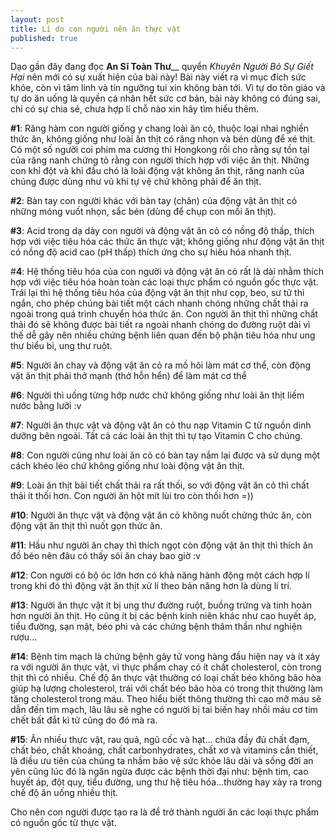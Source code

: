 ```yaml
---
layout: post
title: Lí do con người nên ăn thực vật
published: true
---
```


Dạo gần đây đang đọc **An Sĩ Toàn Thư**__ quyển _Khuyên Người Bỏ Sự Giết Hại_ nên mới có sự xuất hiện của bài này! Bài này viết ra vì mục đích sức khỏe, còn vì tâm linh và tín ngưỡng tui xin không bàn tới. Vì tự do tôn giáo và tự do ăn uống là quyền cá nhân hết sức cơ bản, bài này không có đúng sai, chỉ có sự chia sẻ, chưa hợp lí chỗ nào xin hãy tìm hiểu thêm.

**#1**: Răng hàm con người giống y chang loài ăn cỏ, thuộc loại nhai nghiền thức ăn, không giống như loài ăn thịt có răng nhọn và bén dùng để xé thịt. Có một số người coi phim ma cương thi Hongkong rồi cho rằng sự tồn tại của răng nanh chứng tỏ rằng con người thích hợp với việc ăn thịt. Những con khỉ đột và khỉ đầu chó là loài động vật không ăn thịt, răng nanh của chúng được dùng như vũ khí tự vệ chứ không phải để ăn thịt.

**#2**: Bàn tay con người khác với bàn tay (chân) của động vật ăn thịt có những móng vuốt nhọn, sắc bén (dùng để chụp con mồi ăn thịt).

**#3**: Acid trong dạ dày con người và động vật ăn cỏ có nồng độ thấp, thích hợp với việc tiêu hóa các thức ăn thực vật; không giống như động vật ăn thịt có nồng độ acid cao (pH thấp) thích ứng cho sự hiêu hóa nhanh thịt.

#**4**: Hệ thống tiêu hóa của con người và động vật ăn cỏ rất là dài nhằm thích hợp với việc tiêu hóa hoàn toàn các loại thực phẩm có nguồn gốc thực vật. Trái lại thì hệ thống tiêu hóa của động vật ăn thịt như cọp, beo, sư tử thì ngắn, cho phép chúng bài tiết một cách nhanh chóng những chất thải ra ngoài trong quá trình chuyển hóa thức ăn. Con người ăn thịt thì những chất thải đó sẽ không được bài tiết ra ngoài nhanh chóng do đường ruột dài vì thế dễ gây nên nhiều chứng bệnh liên quan đến bộ phận tiêu hóa như ung thư biểu bì, ung thư ruột.

**#5**: Người ăn chay và động vật ăn cỏ ra mồ hôi làm mát cơ thể, còn động vật ăn thịt phải thở mạnh (thở hỗn hển) để làm mát cơ thể

**#6**: Người thì uống từng hớp nước chứ không giống như loài ăn thịt liếm nước bằng lưỡi :v

**#7**: Người ăn thực vật và động vật ăn cỏ thu nạp Vitamin C từ nguồn dinh dưỡng bên ngoài. Tất cả các loài ăn thịt thì tự tạo Vitamin C cho chúng.

**#8**: Con người cũng như loài ăn cỏ có bàn tay nắm lại được và sử dụng một cách khéo léo chứ không giống như loài động vật ăn thịt.

**#9**: Loài ăn thịt bài tiết chất thải ra rất thối, so với động vật ăn cỏ thì chất thải ít thối hơn. Con người ăn hột mít lùi tro còn thối hơn =))

**#10**: Người ăn thực vật và động vật ăn cỏ không nuốt chửng thức ăn, còn động vật ăn thịt thì nuốt gọn thức ăn.

**#11**: Hầu như người ăn chay thì thích ngọt còn động vật ăn thịt thì thích ăn đồ béo nên đâu có thấy sói ăn chay bao giờ :v

**#12**: Con người có bộ óc lớn hơn có khả năng hành động một cách hợp lí trong khi đó thì động vật ăn thịt xử lí theo bản năng hơn là dùng lí trí.

**#13**: Người ăn thực vật ít bị ung thư đường ruột, buồng trứng và tinh hoàn hơn người ăn thịt. Họ cũng ít bị các bệnh kinh niên khác như cao huyết áp, tiểu đường, sạn mật, béo phì và các chứng bệnh thâm thần như nghiện rượu...

**#14**: Bệnh tim mạch là chứng bệnh gây tử vong hàng đầu hiện nay và ít xảy ra với người ăn thực vật, vì thực phẩm chay có ít chất cholesterol, còn trong thịt thì có nhiều. Chế độ ăn thực vật thường có loại chất béo không bão hòa giúp hạ lượng cholesterol, trái với chất béo bão hòa có trong thịt thường làm tăng cholesterol trong máu. Theo hiểu biết thông thường thì cao mỡ máu sẽ dẫn đến tim mạch, lâu lâu sẽ nghe có người bị tai biến hay nhồi máu cơ tim chết bất đắt kì tử cũng do đó mà ra.

**#15**: Ăn nhiều thực vật, rau quả, ngũ cốc và hạt... chứa đầy đủ chất đạm, chất béo, chất khoáng, chất carbonhydrates, chất xơ và vitamins cần thiết, là điều ưu tiên của chúng ta nhầm bảo vệ sức khỏe lâu dài và sống đời an yên cũng lúc đó là ngăn ngừa được các bệnh thời đại như: bệnh tim, cao huyết áp, đột quỵ, tiểu đường, ung thư hệ tiêu hóa...thường hay xảy ra trong chế độ ăn uống nhiều thịt.

Cho nên con người được tạo ra là để trở thành người ăn các loại thực phẩm có nguồn gốc từ thực vật.
